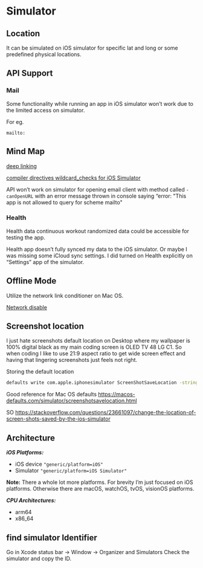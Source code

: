 # Simulator

## Location

It can be simulated on iOS simulator for specific lat and long or some predefined physical locations.

## API Support

### Mail

Some functionality while running an app in iOS simulator won’t work due to the limited access on simulator.

For eg.

```x-callback-url
mailto:
```
## Mind Map

[deep linking](ios/config/linking.md)

[compiler directives wildcard_checks for iOS Simulator](ios/library/wildcard_checks#Check%20Simulator)


API won’t work on simulator for opening email client with method called `-canOpenURL` with an error message thrown in console saying “error: "This app is not allowed to query for scheme mailto"

### Health

Health data continuous workout randomized data could be accessible for testing the app.

Health app doesn’t fully synced my data to the iOS simulator. Or maybe I was missing some iCloud sync settings. I did turned on Health explicitly on “Settings” app of the simulator.

## Offline Mode


Utilize the network link conditioner on Mac OS.

[Network disable](https://www.tutorialspoint.com/how-to-disable-the-network-in-ios-simulator)


## Screenshot location

I just hate screenshots default location on Desktop where my wallpaper is 100% digital black as my main coding screen is OLED TV 48 LG C1.
So when coding I like to use 21:9 aspect ratio to get wide screen effect and having that lingering screenshots just feels not right.

Storing the default location 
```bash
defaults write com.apple.iphonesimulator ScreenShotSaveLocation -string ~/Documents/Screenshots
```

Good reference for Mac OS defaults
https://macos-defaults.com/simulator/screenshotsavelocation.html

SO https://stackoverflow.com/questions/23661097/change-the-location-of-screen-shots-saved-by-the-ios-simulator




## Architecture

**_iOS Platforms:_**

- iOS device `"generic/platform=iOS"`
- Simulator `"generic/platform=iOS Simulator"`

**Note:** There a whole lot more platforms. For brevity I’m just focused on iOS platforms. Otherwise there are macOS, watchOS, tvOS, visionOS platforms.

**_CPU Architectures:_**

- arm64
- x86_64


## find simulator Identifier

Go in Xcode status bar -> Window -> Organizer and Simulators
Check the simulator and copy the ID.

